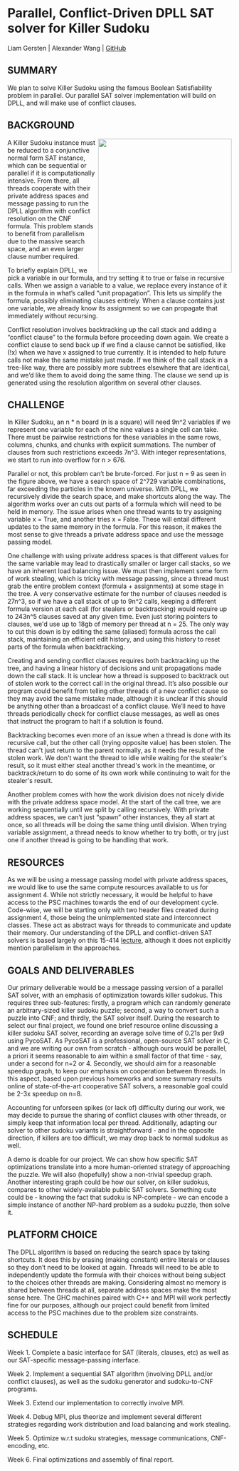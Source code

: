 # Parallel, Conflict-Driven DPLL SAT solver for Killer Sudoku
Liam Gersten | Alexander Wang | [GitHub](https://github.com/liam-gersten/parallel-sat-solver)

## SUMMARY

We plan to solve Killer Sudoku using the famous Boolean Satisfiability problem in parallel. Our parallel SAT solver implementation will build on DPLL, and will make use of conflict clauses.

## BACKGROUND

<img align="right" width="300" height="300" src="https://i.guim.co.uk/img/media/66ffd3837165af9eb9c6a441566c79021685857d/0_0_860_860/master/860.jpg?width=465&dpr=1&s=none">

A Killer Sudoku instance must be reduced to a conjunctive normal form SAT instance, which can be sequential or parallel if it is computationally intensive. From there, all threads cooperate with their private address spaces and message passing to run the DPLL algorithm with conflict resolution on the CNF formula. This problem stands to benefit from parallelism due to the massive search space, and an even larger clause number required. 

To briefly explain DPLL, we pick a variable in our formula, and try setting it to true or false in recursive calls. When we assign a variable to a value, we replace every instance of it in the formula in what’s called “unit propagation”. This lets us simplify the formula, possibly eliminating clauses entirely. When a clause contains just one variable, we already know its assignment so we can propagate that immediately without recursing. 

Conflict resolution involves backtracking up the call stack and adding a “conflict clause” to the formula before proceeding down again. We create a conflict clause to send back up if we find a clause cannot be satisfied, like (!x) when we have x assigned to true currently. It is intended to help future calls not make the same mistake just made. If we think of the call stack in a tree-like way, there are possibly more subtrees elsewhere that are identical, and we’d like them to avoid doing the same thing. The clause we send up is generated using the resolution algorithm on several other clauses.

## CHALLENGE

In Killer Sudoku, an n * n board (n is a square) will need 9n^2 variables if we represent one variable for each of the nine values a single cell can take. There must be pairwise restrictions for these variables in the same rows, columns, chunks, and chunks with explicit summations. The number of clauses from such restrictions exceeds 7n^3. With integer representations, we start to run into overflow for n > 676.

Parallel or not, this problem can’t be brute-forced. For just n = 9 as seen in the figure above, we have a search space of 2^729 variable combinations, far exceeding the particles in the known universe. With DPLL, we recursively divide the search space, and make shortcuts along the way. The algorithm works over an cuts out parts of a formula which will need to be held in memory. The issue arises when one thread wants to try assigning variable x = True, and another tries x = False. These will entail different updates to the same memory in the formula. For this reason, it makes the most sense to give threads a private address space and use the message passing model. 

One challenge with using private address spaces is that different values for the same variable may lead to drastically smaller or larger call stacks, so we have an inherent load balancing issue. We must then implement some form of work stealing, which is tricky with message passing, since a thread must grab the entire problem context (formula + assignments) at some stage in the tree. A very conservative estimate for the number of clauses needed is 27n^3, so if we have a call stack of up to 9n^2 calls, keeping a different formula version at each call (for stealers or backtracking) would require up to 243n^5 clauses saved at any given time. Even just storing pointers to clauses, we'd use up to 18gb of memory per thread at n = 25. The only way to cut this down is by editing the same (aliased) formula across the call stack, maintaining an efficient edit history, and using this history to reset parts of the formula when backtracking.

Creating and sending conflict clauses requires both backtracking up the tree, and having a linear history of decisions and unit propagations made down the call stack. It is unclear how a thread is supposed to backtrack out of stolen work to the correct call in the original thread. It’s also possible our program could benefit from telling other threads of a new conflict cause so they may avoid the same mistake made, although it is unclear if this should be anything other than a broadcast of a conflict clause. We’ll need to have threads periodically check for conflict clause messages, as well as ones that instruct the program to halt if a solution is found.

Backtracking becomes even more of an issue when a thread is done with its recursive call, but the other call (trying opposite value) has been stolen. The thread can't just return to the parent normally, as it needs the result of the stolen work. We don't want the thread to idle while waiting for the stealer's result, so it must either steal another thread's work in the meantime, or backtrack/return to do some of its own work while continuing to wait for the stealer's result.

Another problem comes with how the work division does not nicely divide with the private address space model. At the start of the call tree, we are working sequentially until we split by calling recursively. With private address spaces, we can’t just “spawn” other instances, they all start at once, so all threads will be doing the same thing until division. When trying variable assignment, a thread needs to know whether to try both, or try just one if another thread is going to be handling that work. 

## RESOURCES

As we will be using a message passing model with private address spaces, we would like to use the same compute resources available to us for assignment 4. While not strictly necessary, it would be helpful to have access to the PSC machines towards the end of our development cycle.
Code-wise, we will be starting only with two header files created during assignment 4, those being the unimplemented state and interconnect classes. These act as abstract ways for threads to communicate and update their memory. 
Our understanding of the DPLL and conflict-driven SAT solvers is based largely on this 15-414 [lecture](https://www.cs.cmu.edu/~15414/lectures/16-satdpll.pdf), although it does not explicitly mention parallelism in the approaches.

## GOALS AND DELIVERABLES

Our primary deliverable would be a message passing version of a parallel SAT solver, with an emphasis of optimization towards killer sudokus. This requires three sub-features: firstly, a program which can randomly generate an arbitrary-sized killer sudoku puzzle; second, a way to convert such a puzzle into CNF; and thirdly, the SAT solver itself. During the research to select our final project, we found one brief resource online discussing a killer sudoku SAT solver, recording an average solve time of 0.21s per 9x9 using PycoSAT. As PycoSAT is a professional, open-source SAT solver in C, and we are writing our own from scratch - although ours would be parallel, a priori it seems reasonable to aim within a small factor of that time - say, under a second for n=2 or 4. Secondly, we should aim for a reasonable speedup graph, to keep our emphasis on cooperation between threads. In this aspect, based upon previous homeworks and some summary results online of state-of-the-art cooperative SAT solvers, a reasonable goal could be 2-3x speedup on n=8.

Accounting for unforseen spikes (or lack of) difficulty during our work, we may decide to pursue the sharing of conflict clauses with other threads, or simply keep that information local per thread.
Additionally, adapting our solver to other sudoku variants is straightforward - and in the opposite direction, if killers are too difficult, we may drop back to normal sudokus as well.

A demo is doable for our project. We can show how specific SAT optimizations translate into a more human-oriented strategy of approaching the puzzle. We will also (hopefully) show a non-trivial speedup graph. Another interesting graph could be how our solver, on killer sudokus, compares to other widely-available public SAT solvers.
Something cute could be - knowing the fact that sudoku is NP-complete - we can encode a simple instance of another NP-hard problem as a sudoku puzzle, then solve it.

## PLATFORM CHOICE

The DPLL algorithm is based on reducing the search space by taking shortcuts. It does this by erasing (making constant) entire literals or clauses so they don’t need to be looked at again. Threads will need to be able to independently update the formula with their choices without being subject to the choices other threads are making. Considering almost no memory is shared between threads at all, separate address spaces make the most sense here. The GHC machines paired with C++ and MPI will work perfectly fine for our purposes, although our project could benefit from limited access to the PSC machines due to the problem size constraints.

## SCHEDULE

Week 1. Complete a basic interface for SAT (literals, clauses, etc) as well as our SAT-specific message-passing interface.

Week 2. Implement a sequential SAT algorithm (involving DPLL and/or conflict clauses), as well as the sudoku generator and sudoku-to-CNF programs.

Week 3. Extend our implementation to correctly involve MPI.

Week 4. Debug MPI, plus theorize and implement several different strategies regarding work distribution and load balancing and work stealing.

Week 5. Optimize w.r.t sudoku strategies, message communications, CNF-encoding, etc.

Week 6. Final optimizations and assembly of final report.
